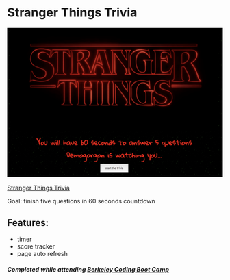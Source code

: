 # Stranger Things Trivia

![alt text](/ScreenShot.png)

[Stranger Things Trivia](https://ulaiwa.github.io/TriviaGame/)

Goal: finish five questions in 60 seconds countdown

## Features:
- timer
- score tracker
- page auto refresh

##### Completed while attending [Berkeley Coding Boot Camp](https://bootcamp.berkeley.edu/coding/)
